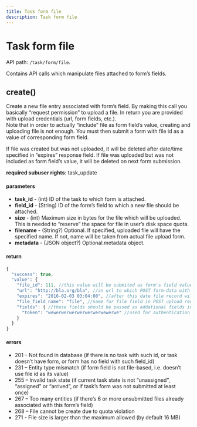 ```yaml
---
title: Task form file
description: Task form file
---
```


# Task form file

API path: `/task/form/file`.

Contains API calls which manipulate files attached to form’s fields.



## create()

Create a new file entry associated with form’s field. By making this call you basically “request permission” to upload a file. In return you are provided with upload credentials (url, form fields, etc.).<br>
Note that in order to actually “include” file as form field’s value, creating and uploading file is not enough. You must then submit a form with file id as a value of corresponding form field.

If file was created but was not uploaded, it will be deleted after date/time specified in “expires” response field. If file was uploaded but was not included as form field’s value, it will be deleted on next form submission.

**required subuser rights**: task_update

#### parameters

* **task_id** - (int) ID of the task to which form is attached.
* **field_id** - (String) ID of the form’s field to which a new file should be attached.
* **size** - (int) Maximum size in bytes for the file which will be uploaded. This is needed to “reserve” the space for file in user’s disk space quota.
* **filename** - (String?) Optional. If specified, uploaded file will have the specified name. If not, name will be taken from actual file upload form.
* **metadata** - (JSON object?) Optional.metadata object.

#### return

```js
{
  "success": true,
  "value": {
    "file_id": 111, //this value will be submited as form's field value
    "url": "http://bla.org/bla", //an url to which POST form-data with file contents should be executed
    "expires": "2016-02-03 03:04:00", //after this date file record wil expire and upload requests will be rejected
    "file_field_name": "file", //name for file field in POST upload request
    "fields": { //these fields should be passed as addational fields in POST upload request, field with file must be the last one
      "token": "wewerwerwerwerwerwerwewerwe" //used for authentication of upload
    }
  }
}
```

#### errors

*   201 – Not found in database (if there is no task with such id, or task doesn’t have form, or form has no field with such field_id)
*   231 – Entity type mismatch (if form field is not file-based, i.e. doesn’t use file id as its value)
*   255 – Invalid task state (if current task state is not “unassigned”, “assigned” or “arrived”, or if task’s form was not submitted at least once)
*   267 – Too many entities (if there’s 6 or more unsubmitted files already associated with this form’s field)
*   268 – File cannot be create due to quota violation
*   271 - File size is larger than the maximum allowed (by default 16 MB) 
